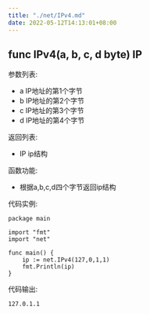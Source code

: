 ```yaml
---
title: "./net/IPv4.md"
date: 2022-05-12T14:13:01+08:00
---
```

## func IPv4(a, b, c, d byte) IP

参数列表:

- a IP地址的第1个字节
- b IP地址的第2个字节
- c IP地址的第3个字节
- d IP地址的第4个字节

返回列表:

- IP ip结构

函数功能:

- 根据a,b,c,d四个字节返回ip结构

代码实例:

    package main
    
    import "fmt"
    import "net"
    
    func main() {
        ip := net.IPv4(127,0,1,1)
        fmt.Println(ip)
    }

代码输出:

    127.0.1.1
